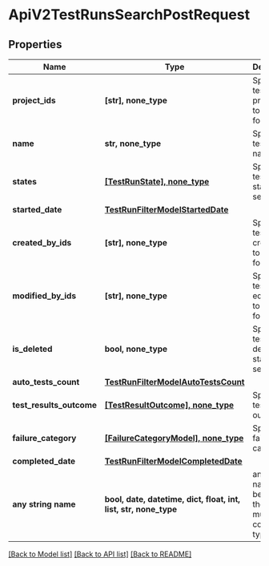# ApiV2TestRunsSearchPostRequest


## Properties
Name | Type | Description | Notes
------------ | ------------- | ------------- | -------------
**project_ids** | **[str], none_type** | Specifies a test run project IDs to search for | [optional] 
**name** | **str, none_type** | Specifies test run name | [optional] 
**states** | [**[TestRunState], none_type**](TestRunState.md) | Specifies a test run states to search for | [optional] 
**started_date** | [**TestRunFilterModelStartedDate**](TestRunFilterModelStartedDate.md) |  | [optional] 
**created_by_ids** | **[str], none_type** | Specifies a test run creator IDs to search for | [optional] 
**modified_by_ids** | **[str], none_type** | Specifies a test run last editor IDs to search for | [optional] 
**is_deleted** | **bool, none_type** | Specifies a test run deleted status to search for | [optional] 
**auto_tests_count** | [**TestRunFilterModelAutoTestsCount**](TestRunFilterModelAutoTestsCount.md) |  | [optional] 
**test_results_outcome** | [**[TestResultOutcome], none_type**](TestResultOutcome.md) | Specifies test results outcomes | [optional] 
**failure_category** | [**[FailureCategoryModel], none_type**](FailureCategoryModel.md) | Specifies failure categories | [optional] 
**completed_date** | [**TestRunFilterModelCompletedDate**](TestRunFilterModelCompletedDate.md) |  | [optional] 
**any string name** | **bool, date, datetime, dict, float, int, list, str, none_type** | any string name can be used but the value must be the correct type | [optional]

[[Back to Model list]](../README.md#documentation-for-models) [[Back to API list]](../README.md#documentation-for-api-endpoints) [[Back to README]](../README.md)


